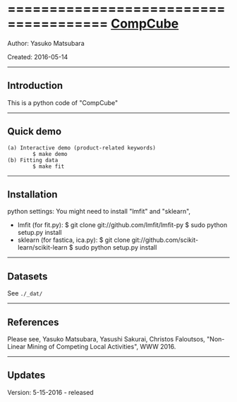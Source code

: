 ======================================
[CompCube](http://www.cs.kumamoto-u.ac.jp/~yasuko/)
======================================

Author:    Yasuko Matsubara 

Created:   2016-05-14

------------
Introduction
------------

This is a python code of "CompCube"

------------
Quick demo
------------

	(a) Interactive demo (product-related keywords)
        	$ make demo
	(b) Fitting data
        	$ make fit

------------
Installation
------------

python settings: 
	You might need to install "lmfit" and "sklearn", 
 - lmfit (for fit.py): 
	$ git clone git://github.com/lmfit/lmfit-py
	$ sudo python setup.py install
 - sklearn (for fastica, ica.py):
    $ git clone git://github.com/scikit-learn/scikit-learn
    $ sudo python setup.py install


------------
Datasets
------------

See `./_dat/`

------------
References
------------

Please see, 
Yasuko Matsubara, Yasushi Sakurai, Christos Faloutsos, 
"Non-Linear Mining of Competing Local Activities", WWW 2016.

------------
Updates
------------

Version: 5-15-2016
    - released


